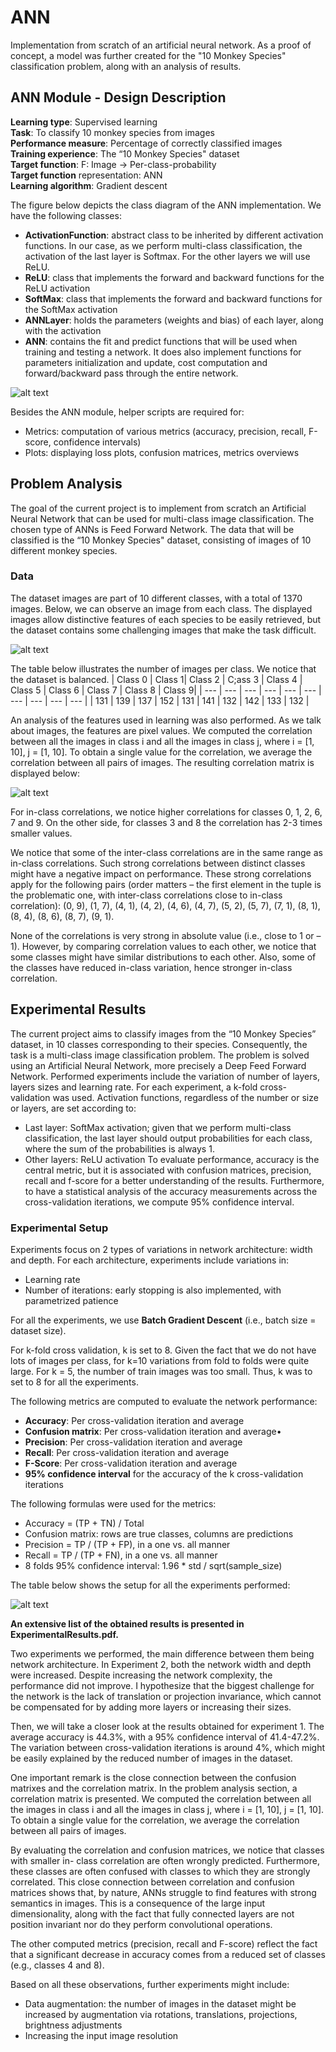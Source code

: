 # ANN
Implementation from scratch of an artificial neural network. As a proof of concept, a model was further created for the "10 Monkey Species" classification problem, along with an analysis of results. 


## ANN Module - Design Description
**Learning type**: Supervised learning  
**Task**: To classify 10 monkey species from images  
**Performance measure**: Percentage of correctly classified images  
**Training experience**: The “10 Monkey Species" dataset  
**Target function**: F: Image -> Per-class-probability  
**Target function** representation: ANN  
**Learning algorithm**: Gradient descent

The figure below depicts the class diagram of the ANN implementation. We have the following
classes:
* **ActivationFunction**: abstract class to be inherited by different activation functions. In our
case, as we perform multi-class classification, the activation of the last layer is Softmax.
For the other layers we will use ReLU.
* **ReLU**: class that implements the forward and backward functions for the ReLU
activation
* **SoftMax**: class that implements the forward and backward functions for the SoftMax
activation
* **ANNLayer**: holds the parameters (weights and bias) of each layer, along with the
activation
* **ANN**: contains the fit and predict functions that will be used when training and testing a
network. It does also implement functions for parameters initialization and update, cost
computation and forward/backward pass through the entire network.

![alt text](class_diagram.png)

Besides the ANN module, helper scripts are required for:
* Metrics: computation of various metrics (accuracy, precision, recall, F-score, confidence
intervals)
* Plots: displaying loss plots, confusion matrices, metrics overviews


## Problem Analysis
The goal of the current project is to implement from scratch an Artificial Neural Network that
can be used for multi-class image classification. The chosen type of ANNs is Feed Forward
Network. The data that will be classified is the “10 Monkey Species" dataset, consisting of
images of 10 different monkey species.

### Data
The dataset images are part of 10 different classes, with a total of 1370 images. Below, we can
observe an image from each class. The displayed images allow distinctive features of each
species to be easily retrieved, but the dataset contains some challenging images that make the
task difficult.

![alt text](dataset_sample.png)

The table below illustrates the number of images per class. We notice that the dataset is balanced.
| Class 0 | Class 1| Class 2 | C;ass 3 | Class 4 | Class 5 | Class 6 | Class 7 | Class 8 | Class 9|
| --- | --- | --- | --- | --- | --- | --- | --- | --- | --- |
| 131 | 139 | 137 | 152 | 131 | 141 | 132 | 142 | 133 | 132 |

An analysis of the features used in learning was also performed. As we talk about images, the
features are pixel values. We computed the correlation between all the images in class i and all
the images in class j, where i = [1, 10], j = [1, 10]. To obtain a single value for the correlation, we
average the correlation between all pairs of images. The resulting correlation matrix is
displayed below:

![alt text](correlation.png)

For in-class correlations, we notice higher correlations for classes 0, 1, 2, 6, 7 and 9. On the
other side, for classes 3 and 8 the correlation has 2-3 times smaller values.

We notice that some of the inter-class correlations are in the same range as in-class
correlations. Such strong correlations between distinct classes might have a negative impact on
performance. These strong correlations apply for the following pairs (order matters – the first
element in the tuple is the problematic one, with inter-class correlations close to in-class
correlation):
(0, 9), (1, 7), (4, 1), (4, 2), (4, 6), (4, 7), (5, 2), (5, 7), (7, 1), (8, 1), (8, 4), (8, 6), (8, 7), (9, 1).

None of the correlations is very strong in absolute value (i.e., close to 1 or –1). However, by
comparing correlation values to each other, we notice that some classes might have similar
distributions to each other. Also, some of the classes have reduced in-class variation, hence
stronger in-class correlation.


## Experimental Results
The current project aims to classify images from the “10 Monkey Species” dataset, in 10
classes corresponding to their species. Consequently, the task is a multi-class image
classification problem. The problem is solved using an Artificial Neural Network, more
precisely a Deep Feed Forward Network.
Performed experiments include the variation of number of layers, layers sizes and learning rate.
For each experiment, a k-fold cross-validation was used.
Activation functions, regardless of the number or size or layers, are set according to:
* Last layer: SoftMax activation; given that we perform multi-class classification, the last
layer should output probabilities for each class, where the sum of the probabilities is
always 1.
* Other layers: ReLU activation
To evaluate performance, accuracy is the central metric, but it is associated with confusion
matrices, precision, recall and f-score for a better understanding of the results. Furthermore, to
have a statistical analysis of the accuracy measurements across the cross-validation iterations, we
compute 95% confidence interval.

### Experimental Setup
Experiments focus on 2 types of variations in network architecture: width and depth. For each
architecture, experiments include variations in:
* Learning rate
* Number of iterations: early stopping is also implemented, with parametrized patience

For all the experiments, we use  **Batch Gradient Descent** (i.e., batch size = dataset size).

For k-fold cross validation, k is set to 8. Given the fact that we do not have lots of images per
class, for k=10 variations from fold to folds were quite large. For k = 5, the number of train
images was too small. Thus, k was to set to 8 for all the experiments.

The following metrics are computed to evaluate the network performance:
* **Accuracy**: Per cross-validation iteration and average
* **Confusion matrix**: Per cross-validation iteration and average•
* **Precision**: Per cross-validation iteration and average
* **Recall**: Per cross-validation iteration and average
* **F-Score**: Per cross-validation iteration and average
* **95% confidence interval** for the accuracy of the k cross-validation iterations

The following formulas were used for the metrics:
* Accuracy = (TP + TN) / Total
* Confusion matrix: rows are true classes, columns are predictions
* Precision = TP / (TP + FP), in a one vs. all manner
* Recall = TP / (TP + FN), in a one vs. all manner
* 8 folds 95% confidence interval: 1.96 * std / sqrt(sample_size)

The table below shows the setup for all the experiments performed:

![alt text](experiments.png)

**An extensive list of the obtained results is presented in ExperimentalResults.pdf.** 

Two experiments we performed, the main difference between them being network architecture.
In Experiment 2, both the network width and depth were increased. Despite increasing the
network complexity, the performance did not improve. I hypothesize that the biggest challenge
for the network is the lack of translation or projection invariance, which cannot be compensated
for by adding more layers or increasing their sizes.

Then, we will take a closer look at the results obtained for experiment 1. The average accuracy is
44.3%, with a 95% confidence interval of 41.4-47.2%. The variation between cross-validation
iterations is around 4%, which might be easily explained by the reduced number of images in the
dataset.

One important remark is the close connection between the confusion matrixes and the correlation
matrix. In the problem analysis section, a correlation matrix is presented. We computed the
correlation between all the images in class i and all the images in class j, where i = [1, 10], j = [1,
10]. To obtain a single value for the correlation, we average the correlation between all pairs of
images. 

By evaluating the correlation and confusion matrices, we notice that classes with smaller in-
class correlation are often wrongly predicted. Furthermore, these classes are often confused
with classes to which they are strongly correlated. This close connection between correlation
and confusion matrices shows that, by nature, ANNs struggle to find features with strong
semantics in images. This is a consequence of the large input dimensionality, along with the fact
that fully connected layers are not position invariant nor do they perform convolutional
operations.

The other computed metrics (precision, recall and F-score) reflect the fact that a significant
decrease in accuracy comes from a reduced set of classes (e.g., classes 4 and 8).

Based on all these observations, further experiments might include:
* Data augmentation: the number of images in the dataset might be increased by
augmentation via rotations, translations, projections, brightness adjustments
* Increasing the input image resolution



